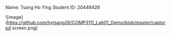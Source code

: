 Name: Tsang Ho Ying 
Student ID: 20448428

![image](https://github.com/hytsang26/COMP3111_Lab01_Demo/blob/master/captured screen.png)